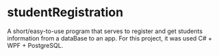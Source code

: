 # studentRegistration
A short/easy-to-use program that serves to register and get students information from a dataBase to an app.
For this project, it was used C# + WPF + PostgreSQL.
